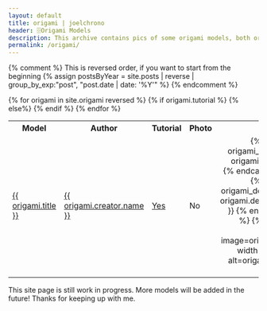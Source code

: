 ```yaml
---
layout: default
title: origami | joelchrono
header: 🗄️Origami Models
description: This archive contains pics of some origami models, both original of me, or works of other artists. All of the photographed models were folded by me.
permalink: /origami/
---
```


{% comment %}
This is reversed order, if you want to start from the beginning
{% assign postsByYear = site.posts | reverse | group_by_exp:"post", "post.date | date: '%Y'" %}
{% endcomment %}

 <table>
  <tr>
    <th>Model</th>
    <th>Author</th>
    <th>Tutorial</th>
    <th style="text-align: right">Photo</th>
  </tr>
{% for origami in site.origami reversed %}
  <tr>
    <td><a href="{{ origami.url }}">{{ origami.title }}</a></td>
    <td><a href="{{ origami.creator.site }}">{{ origami.creator.name }}</a></td>
    {% if origami.tutorial %}
    <td><a href="{{ origami.tutorial }}">Yes</a></td>
    {% else%}
    <td>No</td>
    {% endif %}
    <td style="text-align: right">
    {% capture origami_pic %} {{ origami.image }} {% endcapture %}
    {% capture origami_desc %} {{ origami.description }} {% endcapture %}
    {% include img.html image=origami_pic width='210px' alt=origami_desc %}
    </td>
  </tr>
{% endfor %}
</table> 

This site page is still work in progress. More models will be added in the future! Thanks for keeping up with me.
